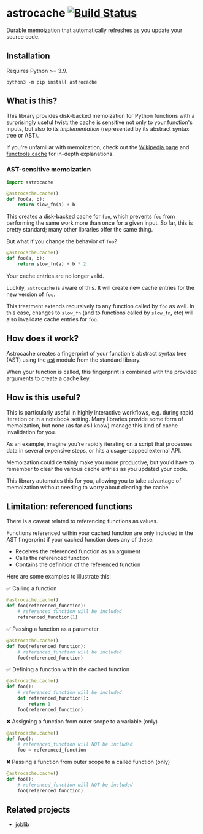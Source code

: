 # astrocache [![Build Status](https://app.travis-ci.com/aromatt/funcache.svg?branch=main)](https://app.travis-ci.com/aromatt/funcache)
Durable memoization that automatically refreshes as you update your source code.

## Installation
Requires Python >= 3.9.

```
python3 -m pip install astrocache
```

## What is this?
This library provides disk-backed memoization for Python functions with a
surprisingly useful twist: the cache is sensitive not only to your function's inputs,
but also to its *implementation* (represented by its abstract syntax tree or AST).

If you're unfamiliar with memoization, check out the [Wikipedia
page](https://en.wikipedia.org/wiki/Memoization) and
[functools.cache](https://docs.python.org/3/library/functools.html#functools.cache)
for in-depth explanations.

### AST-sensitive memoization
```python
import astrocache

@astrocache.cache()
def foo(a, b):
    return slow_fn(a) + b
```
This creates a disk-backed cache for `foo`, which prevents `foo` from performing the
same work more than once for a given input. So far, this is pretty standard; many
other libraries offer the same thing.

But what if you change the behavior of `foo`?

```python
@astrocache.cache()
def foo(a, b):
    return slow_fn(a) + b * 2
```
Your cache entries are no longer valid.

Luckily, `astrocache` is aware of this. It will create new cache entries for the new
version of `foo`.

This treatment extends recursively to any function called by `foo` as well. In this
case, changes to `slow_fn` (and to functions called by `slow_fn`, etc) will also
invalidate cache entries for `foo`.

## How does it work?
Astrocache creates a fingerprint of your function's abstract syntax tree (AST)
using the [ast](https://docs.python.org/3/library/ast.html) module from the standard
library.

When your function is called, this fingerprint is combined with the provided
arguments to create a cache key.

## How is this useful?
This is particularly useful in highly interactive workflows, e.g. during rapid
iteration or in a notebook setting. Many libraries provide some form of memoization,
but none (as far as I know) manage this kind of cache invalidation for you.

As an example, imagine you're rapidly iterating on a script that processes data in
several expensive steps, or hits a usage-capped external API.

Memoization could certainly make you more productive, but you'd have to remember to
clear the various cache entries as you updated your code.

This library automates this for you, allowing you to take advantage of memoization
without needing to worry about clearing the cache.

## Limitation: referenced functions
There is a caveat related to referencing functions as values.

Functions referenced within your cached function are only included in the AST
fingerprint if your cached function does any of these:
* Receives the referenced function as an argument
* Calls the referenced function
* Contains the definition of the referenced function

Here are some examples to illustrate this:

✅ Calling a function
```python
@astrocache.cache()
def foo(referenced_function):
    # referenced_function will be included
    referenced_function(1)
```

✅ Passing a function as a parameter
```python
@astrocache.cache()
def foo(referenced_function):
    # referenced_function will be included
    foo(referenced_function)
```

✅ Defining a function within the cached function
```python
@astrocache.cache()
def foo():
    # referenced_function will be included
    def referenced_function():
        return 1
    foo(referenced_function)
```

❌ Assigning a function from outer scope to a variable (only)
```python
@astrocache.cache()
def foo():
    # referenced_function will NOT be included
    foo = referenced_function
```

❌ Passing a function from outer scope to a called function (only)
```python
@astrocache.cache()
def foo():
    # referenced_function will NOT be included
    foo(referenced_function)
```

## Related projects

  * [joblib](https://github.com/joblib/joblib)
